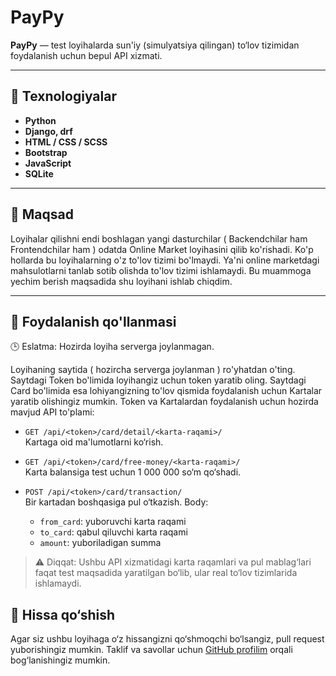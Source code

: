 # PayPy

**PayPy** — test loyihalarda sun'iy (simulyatsiya qilingan) to‘lov tizimidan foydalanish uchun bepul API xizmati.

---

## 🔧 Texnologiyalar

- **Python**
- **Django, drf**
- **HTML / CSS / SCSS**
- **Bootstrap**
- **JavaScript**
- **SQLite**


---

## 🚀 Maqsad

 Loyihalar qilishni endi boshlagan yangi dasturchilar ( Backendchilar ham Frontendchilar ham ) odatda Online Market loyihasini qilib ko'rishadi. 
 Ko'p hollarda bu loyihalarning o'z to'lov tizimi bo'lmaydi. Ya'ni online marketdagi mahsulotlarni tanlab sotib olishda to'lov tizimi ishlamaydi.
 Bu muammoga yechim berish maqsadida shu loyihani ishlab chiqdim.

---



## 📄 Foydalanish qo'llanmasi
🕒 Eslatma: Hozirda loyiha serverga joylanmagan.

 Loyihaning saytida ( hozircha serverga joylanman ) ro'yhatdan o'ting. Saytdagi Token bo'limida loyihangiz uchun token yaratib oling.
 Saytdagi Card bo'limida esa lohiyangizning to'lov qismida foydalanish uchun Kartalar yaratib olishingiz mumkin.
 Token va Kartalardan foydalanish uchun hozirda mavjud API to'plami:
 
- `GET /api/<token>/card/detail/<karta-raqami>/`  
  Kartaga oid ma'lumotlarni ko‘rish.

- `GET /api/<token>/card/free-money/<karta-raqami>/`  
  Karta balansiga test uchun 1 000 000 so‘m qo‘shadi.

- `POST /api/<token>/card/transaction/`  
  Bir kartadan boshqasiga pul o‘tkazish. 
  Body:
    - `from_card`: yuboruvchi karta raqami
    - `to_card`: qabul qiluvchi karta raqami
    - `amount`: yuboriladigan summa



> ⚠️ Diqqat: Ushbu API xizmatidagi karta raqamlari va pul mablag‘lari faqat test maqsadida yaratilgan bo‘lib, ular real to‘lov tizimlarida ishlamaydi.

 
## 🤝 Hissa qo‘shish

Agar siz ushbu loyihaga o‘z hissangizni qo‘shmoqchi bo‘lsangiz, pull request yuborishingiz mumkin. Taklif va savollar uchun [GitHub profilim](https://github.com/Inniyabdulloh) orqali bog‘lanishingiz mumkin.

